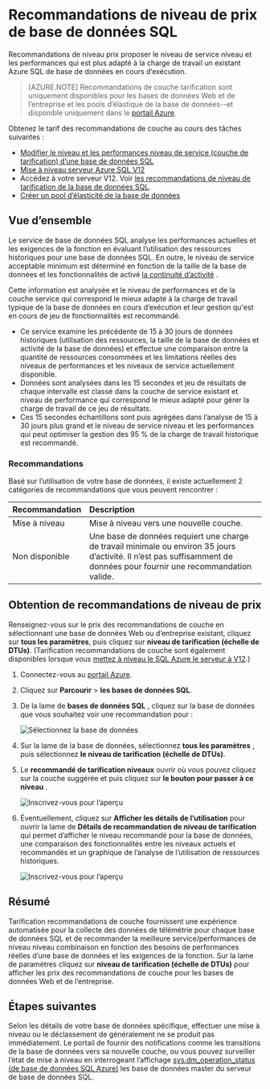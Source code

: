 <properties 
   pageTitle="Tarification des recommandations de niveau de base de données de SQL Azure" 
   description="Lors de la modification de tarification niveaux dans le portail Azure, recommandations de niveau de tarification est fournis recommander le niveau qui correspond le mieux adapté à la charge de travail un existant Azure SQL de base de données en cours d’exécution. Niveaux de tarification décrire le niveau de performances et le niveau de service d’une base de données SQL." 
   services="sql-database" 
   documentationCenter="" 
   authors="stevestein" 
   manager="jhubbard" 
   editor="monicar"/>

<tags
   ms.service="sql-database"
   ms.devlang="na"
   ms.topic="article"
   ms.tgt_pltfrm="na"
   ms.workload="data-management" 
   ms.date="08/08/2016"
   ms.author="sstein"/>

# <a name="sql-database-pricing-tier-recommendations"></a>Recommandations de niveau de prix de base de données SQL

 Recommandations de niveau prix proposer le niveau de service niveau et les performances qui est plus adapté à la charge de travail un existant Azure SQL de base de données en cours d’exécution.

> [AZURE.NOTE] Recommandations de couche tarification sont uniquement disponibles pour les bases de données Web et de l’entreprise et les pools d’élastique de la base de données--et disponible uniquement dans le [portail Azure](https://portal.azure.com/).


Obtenez le tarif des recommandations de couche au cours des tâches suivantes :

- [Modifier le niveau et les performances niveau de service (couche de tarification) d’une base de données SQL](sql-database-scale-up.md)
- [Mise à niveau serveur Azure SQL V12](sql-database-upgrade-server-portal.md)
- Accédez à votre serveur V12. Voir [les recommandations de niveau de tarification de la base de données SQL](sql-database-service-tier-advisor.md).
- [Créer un pool d’élasticité de la base de données](sql-database-elastic-pool.md#elastic-database-pool-pricing-tier-recommendations)





## <a name="overview"></a>Vue d’ensemble

Le service de base de données SQL analyse les performances actuelles et les exigences de la fonction en évaluant l’utilisation des ressources historiques pour une base de données SQL. En outre, le niveau de service acceptable minimum est déterminé en fonction de la taille de la base de données et les fonctionnalités de activé [la continuité d’activité](sql-database-business-continuity.md) . 

Cette information est analysée et le niveau de performances et de la couche service qui correspond le mieux adapté à la charge de travail typique de la base de données en cours d’exécution et leur gestion qu'est en cours de jeu de fonctionnalités est recommandé.

- Ce service examine les précédente de 15 à 30 jours de données historiques (utilisation des ressources, la taille de la base de données et activité de la base de données) et effectue une comparaison entre la quantité de ressources consommées et les limitations réelles des niveaux de performances et les niveaux de service actuellement disponible.
- Données sont analysées dans les 15 secondes et jeu de résultats de chaque intervalle est classé dans la couche de service existant et niveau de performance qui correspond le mieux adapté pour gérer la charge de travail de ce jeu de résultats.
- Ces 15 secondes échantillons sont puis agrégées dans l’analyse de 15 à 30 jours plus grand et le niveau de service niveau et les performances qui peut optimiser la gestion des 95 % de la charge de travail historique est recommandé.

### <a name="recommendations"></a>Recommandations

Basé sur l’utilisation de votre base de données, il existe actuellement 2 catégories de recommandations que vous peuvent rencontrer :


| Recommandation | Description |
| :--- | :--- |
| Mise à niveau | Mise à niveau vers une nouvelle couche. |
| Non disponible | Une base de données requiert une charge de travail minimale ou environ 35 jours d’activité. Il n’est pas suffisamment de données pour fournir une recommandation valide. |

## <a name="getting-pricing-tier-recommendations"></a>Obtention de recommandations de niveau de prix

Renseignez-vous sur le prix des recommandations de couche en sélectionnant une base de données Web ou d’entreprise existant, cliquez sur **tous les paramètres**, puis cliquez sur **niveau de tarification (échelle de DTUs)**. (Tarification recommandations de couche sont également disponibles lorsque vous [mettez à niveau le SQL Azure le serveur à V12](sql-database-upgrade-server-portal.md).)

1. Connectez-vous au [portail Azure](https://portal.azure.com/).
2. Cliquez sur **Parcourir** > **les bases de données SQL**.
4. De la lame de **bases de données SQL** , cliquez sur la base de données que vous souhaitez voir une recommandation pour :

    ![Sélectionnez la base de données][1]

5. Sur la lame de la base de données, sélectionnez **tous les paramètres** , puis sélectionnez **le niveau de tarification (échelle de DTUs)**.


7. Le **recommandé de tarification niveaux** ouvrir où vous pouvez cliquez sur la couche suggérée et puis cliquez sur **le bouton pour passer à ce niveau** .

    ![Inscrivez-vous pour l’aperçu][4]

8. Éventuellement, cliquez sur **Afficher les détails de l’utilisation** pour ouvrir la lame de **Détails de recommandation de niveau de tarification** qui permet d’afficher le niveau recommandé pour la base de données, une comparaison des fonctionnalités entre les niveaux actuels et recommandés et un graphique de l’analyse de l’utilisation de ressources historiques.

    ![Inscrivez-vous pour l’aperçu][5]



## <a name="summary"></a>Résumé

Tarification recommandations de couche fournissent une expérience automatisée pour la collecte des données de télémétrie pour chaque base de données SQL et de recommander la meilleure service/performances de niveau niveau combinaison en fonction des besoins de performances réelles d’une base de données et les exigences de la fonction. Sur la lame de paramètres cliquez sur **niveau de tarification (échelle de DTUs)** pour afficher les prix des recommandations de couche pour les bases de données Web et de l’entreprise.



## <a name="next-steps"></a>Étapes suivantes

Selon les détails de votre base de données spécifique, effectuer une mise à niveau ou le déclassement de généralement ne se produit pas immédiatement. Le portail de fournir des notifications comme les transitions de la base de données vers sa nouvelle couche, ou vous pouvez surveiller l’état de mise à niveau en interrogeant l’affichage [sys.dm_operation_status (de base de données SQL Azure)](https://msdn.microsoft.com/library/dn270022.aspx) les base de données master du serveur de base de données SQL.


<!--Image references-->
[1]: ./media/sql-database-service-tier-advisor/select-database.png
[4]: ./media/sql-database-service-tier-advisor/choose-pricing-tier.png
[5]: ./media/sql-database-service-tier-advisor/usage-details.png


 
